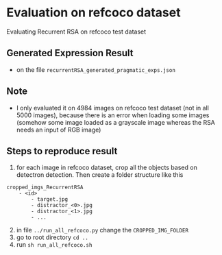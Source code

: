 # Evaluation on refcoco dataset
Evaluating Recurrent RSA on refcoco test dataset 

## Generated Expression Result
- on the file `recurrentRSA_generated_pragmatic_exps.json`

## Note
- I only evaluated it on 4984 images on refcoco test dataset (not in all 5000 images), because there is an error when loading some images (somehow some image loaded as a grayscale image whereas the RSA needs an input of RGB image)

## Steps to reproduce result
1. for each image in refcoco dataset, crop all the objects based on detectron detection. Then create a folder structure like this
```
cropped_imgs_RecurrentRSA
    - <id>
        - target.jpg
        - distractor_<0>.jpg
        - distractor_<1>.jpg
        - ...
```
2. in file `../run_all_refcoco.py` change the `CROPPED_IMG_FOLDER`
3. go to root directory `cd ..`
4. run `sh run_all_refcoco.sh`
